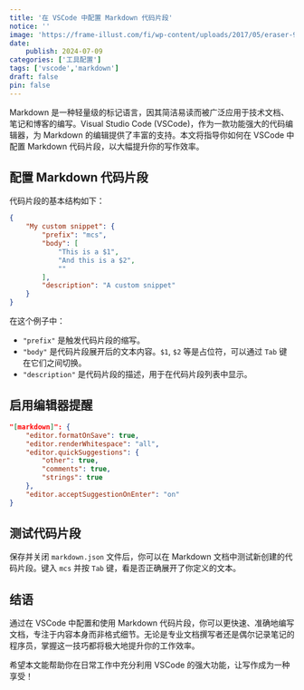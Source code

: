 ```yaml
---
title: '在 VSCode 中配置 Markdown 代码片段'
notice: ''
image: 'https://frame-illust.com/fi/wp-content/uploads/2017/05/eraser-9875-480x480.png'
date:
    publish: 2024-07-09
categories: ['工具配置']
tags: ['vscode','markdown']
draft: false
pin: false
---
```


Markdown 是一种轻量级的标记语言，因其简洁易读而被广泛应用于技术文档、笔记和博客的编写。Visual Studio Code (VSCode)，作为一款功能强大的代码编辑器，为 Markdown 的编辑提供了丰富的支持。本文将指导你如何在 VSCode 中配置 Markdown 代码片段，以大幅提升你的写作效率。

## 配置 Markdown 代码片段

代码片段的基本结构如下：

```json
{
    "My custom snippet": {
        "prefix": "mcs",
        "body": [
            "This is a $1",
            "And this is a $2",
            ""
        ],
        "description": "A custom snippet"
    }
}
```
在这个例子中：
- `"prefix"` 是触发代码片段的缩写。
- `"body"` 是代码片段展开后的文本内容。`$1`, `$2` 等是占位符，可以通过 `Tab` 键在它们之间切换。
- `"description"` 是代码片段的描述，用于在代码片段列表中显示。


## 启用编辑器提醒
```json
"[markdown]": {
    "editor.formatOnSave": true,
    "editor.renderWhitespace": "all",
    "editor.quickSuggestions": {
        "other": true,
        "comments": true,
        "strings": true
    },
    "editor.acceptSuggestionOnEnter": "on"
}
```
## 测试代码片段
保存并关闭 `markdown.json` 文件后，你可以在 Markdown 文档中测试新创建的代码片段。键入 `mcs` 并按 `Tab` 键，看是否正确展开了你定义的文本。

## 结语

通过在 VSCode 中配置和使用 Markdown 代码片段，你可以更快速、准确地编写文档，专注于内容本身而非格式细节。无论是专业文档撰写者还是偶尔记录笔记的程序员，掌握这一技巧都将极大地提升你的工作效率。

希望本文能帮助你在日常工作中充分利用 VSCode 的强大功能，让写作成为一种享受！

